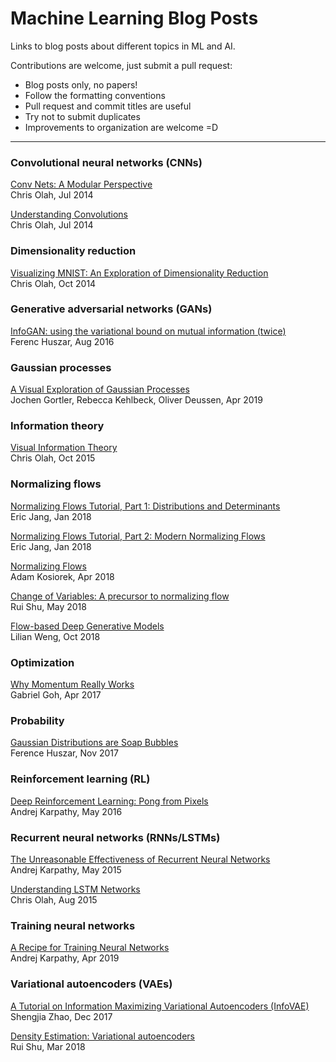 # Machine Learning Blog Posts

Links to blog posts about different topics in ML and AI.

Contributions are welcome, just submit a pull request:
* Blog posts only, no papers!
* Follow the formatting conventions
* Pull request and commit titles are useful
* Try not to submit duplicates
* Improvements to organization are welcome =D


-----

### Convolutional neural networks (CNNs)

[Conv Nets: A Modular Perspective](http://colah.github.io/posts/2014-07-Conv-Nets-Modular/)\
Chris Olah, Jul 2014

[Understanding Convolutions](http://colah.github.io/posts/2014-07-Understanding-Convolutions/)\
Chris Olah, Jul 2014

### Dimensionality reduction

[Visualizing MNIST: An Exploration of Dimensionality Reduction](http://colah.github.io/posts/2014-10-Visualizing-MNIST/)\
Chris Olah, Oct 2014

### Generative adversarial networks (GANs)

[InfoGAN: using the variational bound on mutual information (twice)](https://www.inference.vc/infogan-variational-bound-on-mutual-information-twice/)\
Ferenc Huszar, Aug 2016

### Gaussian processes

[A Visual Exploration of Gaussian Processes](https://distill.pub/2019/visual-exploration-gaussian-processes/)\
Jochen Gortler, Rebecca Kehlbeck, Oliver Deussen, Apr 2019

### Information theory

[Visual Information Theory](http://colah.github.io/posts/2015-09-Visual-Information/)\
Chris Olah, Oct 2015


### Normalizing flows

[Normalizing Flows Tutorial, Part 1: Distributions and Determinants](https://blog.evjang.com/2018/01/nf1.html)\
Eric Jang, Jan 2018

[Normalizing Flows Tutorial, Part 2: Modern Normalizing Flows](https://blog.evjang.com/2018/01/nf2.html)\
Eric Jang, Jan 2018

[Normalizing Flows](http://akosiorek.github.io/ml/2018/04/03/norm_flows.html)\
Adam Kosiorek, Apr 2018

[Change of Variables: A precursor to normalizing flow](http://ruishu.io/2018/05/19/change-of-variables/)\
Rui Shu, May 2018

[Flow-based Deep Generative Models](https://lilianweng.github.io/lil-log/2018/10/13/flow-based-deep-generative-models.html)\
Lilian Weng, Oct 2018

### Optimization

[Why Momentum Really Works](https://distill.pub/2017/momentum/)\
Gabriel Goh, Apr 2017

### Probability

[Gaussian Distributions are Soap Bubbles](https://www.inference.vc/high-dimensional-gaussian-distributions-are-soap-bubble/)\
Ference Huszar, Nov 2017

### Reinforcement learning (RL)

[Deep Reinforcement Learning: Pong from Pixels](http://karpathy.github.io/2016/05/31/rl/)\
Andrej Karpathy, May 2016

### Recurrent neural networks (RNNs/LSTMs)

[The Unreasonable Effectiveness of Recurrent Neural Networks](http://karpathy.github.io/2015/05/21/rnn-effectiveness/)\
Andrej Karpathy, May 2015

[Understanding LSTM Networks](http://colah.github.io/posts/2015-08-Understanding-LSTMs/)\
Chris Olah, Aug 2015

### Training neural networks

[A Recipe for Training Neural Networks](http://karpathy.github.io/2019/04/25/recipe/)\
Andrej Karpathy, Apr 2019

### Variational autoencoders (VAEs)

[A Tutorial on Information Maximizing Variational Autoencoders (InfoVAE)](https://ermongroup.github.io/blog/a-tutorial-on-mmd-variational-autoencoders/)\
Shengjia Zhao, Dec 2017

[Density Estimation: Variational autoencoders](http://ruishu.io/2018/03/14/vae/)\
Rui Shu, Mar 2018
